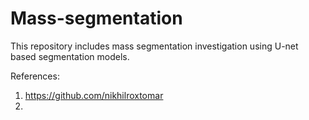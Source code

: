 # Mass-segmentation

This repository includes mass segmentation investigation using U-net based segmentation models.

References:

1) https://github.com/nikhilroxtomar
2) 
